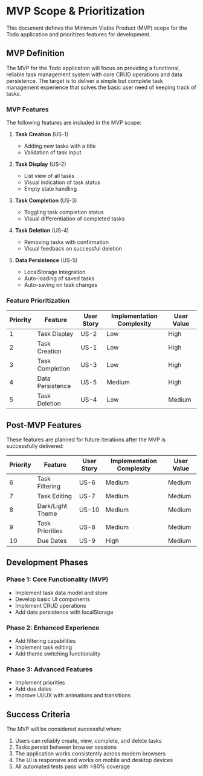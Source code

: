 # MVP Scope & Prioritization

This document defines the Minimum Viable Product (MVP) scope for the Todo application and prioritizes features for development.

## MVP Definition

The MVP for the Todo application will focus on providing a functional, reliable task management system with core CRUD operations and data persistence. The target is to deliver a simple but complete task management experience that solves the basic user need of keeping track of tasks.

### MVP Features

The following features are included in the MVP scope:

1. **Task Creation** (US-1)

   - Adding new tasks with a title
   - Validation of task input

2. **Task Display** (US-2)

   - List view of all tasks
   - Visual indication of task status
   - Empty state handling

3. **Task Completion** (US-3)

   - Toggling task completion status
   - Visual differentiation of completed tasks

4. **Task Deletion** (US-4)

   - Removing tasks with confirmation
   - Visual feedback on successful deletion

5. **Data Persistence** (US-5)
   - LocalStorage integration
   - Auto-loading of saved tasks
   - Auto-saving on task changes

### Feature Prioritization

| Priority | Feature          | User Story | Implementation Complexity | User Value |
| -------- | ---------------- | ---------- | ------------------------- | ---------- |
| 1        | Task Display     | US-2       | Low                       | High       |
| 2        | Task Creation    | US-1       | Low                       | High       |
| 3        | Task Completion  | US-3       | Low                       | High       |
| 4        | Data Persistence | US-5       | Medium                    | High       |
| 5        | Task Deletion    | US-4       | Low                       | Medium     |

## Post-MVP Features

These features are planned for future iterations after the MVP is successfully delivered:

| Priority | Feature          | User Story | Implementation Complexity | User Value |
| -------- | ---------------- | ---------- | ------------------------- | ---------- |
| 6        | Task Filtering   | US-6       | Medium                    | Medium     |
| 7        | Task Editing     | US-7       | Medium                    | Medium     |
| 8        | Dark/Light Theme | US-10      | Medium                    | Medium     |
| 9        | Task Priorities  | US-8       | Medium                    | Medium     |
| 10       | Due Dates        | US-9       | High                      | Medium     |

## Development Phases

### Phase 1: Core Functionality (MVP)

- Implement task data model and store
- Develop basic UI components
- Implement CRUD operations
- Add data persistence with localStorage

### Phase 2: Enhanced Experience

- Add filtering capabilities
- Implement task editing
- Add theme switching functionality

### Phase 3: Advanced Features

- Implement priorities
- Add due dates
- Improve UI/UX with animations and transitions

## Success Criteria

The MVP will be considered successful when:

1. Users can reliably create, view, complete, and delete tasks
2. Tasks persist between browser sessions
3. The application works consistently across modern browsers
4. The UI is responsive and works on mobile and desktop devices
5. All automated tests pass with >80% coverage
